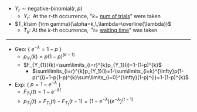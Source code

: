 
- $Y_r\sim\text{negative-binomial}(r,\,p)$
	- $Y_r$:$\;$  At the $r$-th occurrence, "$k=$ <u>num of trials</u>" were taken
- $T_k\sim {\rm gamma}(\alpha=k,\,\lambda=\overline{\lambda})$
	- $T_k$:  At the $k$-th occurrence, $\,$"$t=$ <u>waiting time</u>" was taken

---

- Geo:  { $e^{-\lambda}=1-p$ }
	- $p_{Y_1}(k)=p(1-p)^{(k-1)}$
	- $F_{Y_{1}}(k)=\sum\limits_{i=r}^{k}p_{Y_1}(i)=1-(1-p)^{k}$
		- $\sum\limits_{i=r}^{k}p_{Y_1}(i)=1-\sum\limits_{i=k}^{\infty}p(1-p)^{i}=1-p(1-p)^{k}\sum\limits_{i=0}^{\infty}(1-p)^{i}=1-(1-p)^{k}$
- Exp:  { $p=1-e^{-\lambda}$ }
	- $F_{T_{1}}(t)=1-e^{-\lambda t}$
	- $p_{T_{1}}(t)=F_{T_{1}}(t)-F_{T_{1}}(t-1)=(1-e^{-\lambda})(e^{-\lambda}){}^{(t-1)}$